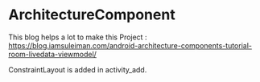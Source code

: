 # ArchitectureComponent
This blog helps a lot to make this Project : https://blog.iamsuleiman.com/android-architecture-components-tutorial-room-livedata-viewmodel/

ConstraintLayout is added in activity_add.
